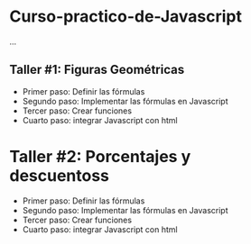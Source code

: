 # Curso-practico-de-Javascript


...

## Taller #1: Figuras Geométricas 


- Primer paso: Definir las fórmulas 
- Segundo paso: Implementar las fórmulas en Javascript
- Tercer paso: Crear funciones
- Cuarto paso: integrar Javascript con html


# Taller #2: Porcentajes y descuentoss


- Primer paso: Definir las fórmulas 
- Segundo paso: Implementar las fórmulas en Javascript
- Tercer paso: Crear funciones
- Cuarto paso: integrar Javascript con html 